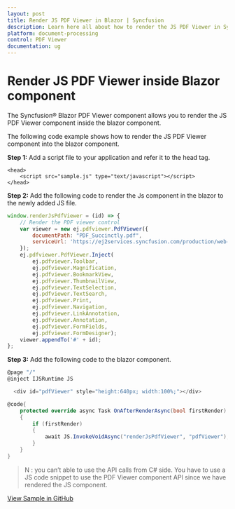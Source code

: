 ```yaml
---
layout: post
title: Render JS PDF Viewer in Blazor | Syncfusion
description: Learn here all about how to render the JS PDF Viewer in Syncfusion Blazor PDF Viewer component and more.
platform: document-processing
control: PDF Viewer
documentation: ug
---
```


# Render JS PDF Viewer inside Blazor component

The Syncfusion&reg; Blazor PDF Viewer component allows you to render the JS PDF Viewer component inside the blazor component.

The following code example shows how to render the JS PDF Viewer component into the blazor component.

**Step 1:** Add a script file to your application and refer it to the head tag.

```cshtml
<head>
    <script src="sample.js" type="text/javascript"></script>
</head>

```

**Step 2:** Add the following code to render the Js component in the blazor to the newly added JS file.

```javascript
window.renderJsPdfViewer = (id) => {
    // Render the PDF viewer control
    var viewer = new ej.pdfviewer.PdfViewer({
        documentPath: "PDF_Succinctly.pdf",
        serviceUrl: 'https://ej2services.syncfusion.com/production/web-services/api/pdfviewer'
    });
    ej.pdfviewer.PdfViewer.Inject(
        ej.pdfviewer.Toolbar, 
        ej.pdfviewer.Magnification,
        ej.pdfviewer.BookmarkView, 
        ej.pdfviewer.ThumbnailView, 
        ej.pdfviewer.TextSelection,
        ej.pdfviewer.TextSearch, 
        ej.pdfviewer.Print, 
        ej.pdfviewer.Navigation,
        ej.pdfviewer.LinkAnnotation, 
        ej.pdfviewer.Annotation,
        ej.pdfviewer.FormFields, 
        ej.pdfviewer.FormDesigner);
    viewer.appendTo('#' + id);
};

```

**Step 3:** Add the following code to the blazor component.

```csharp
@page "/"
@inject IJSRuntime JS

  <div id="pdfViewer" style="height:640px; width:100%;"></div>

@code{ 
    protected override async Task OnAfterRenderAsync(bool firstRender)
    {
        if (firstRender)
        {
            await JS.InvokeVoidAsync("renderJsPdfViewer", "pdfViewer");
        }
    }
}

```

>N : you can’t able to use the API calls from C# side. You have to use a JS code snippet to use the PDF Viewer component API since we have rendered the JS component.

[View Sample in GitHub](https://github.com/SyncfusionExamples/blazor-pdf-viewer-classic-examples/tree/master/Common/Render%20JS%20PDF%20Viewer%20component%20in%20Blazor)